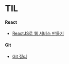 # TIL
#### React
 * [ReactJS로 웹 서비스 만들기](https://github.com/moonLIna/TIL/tree/master/React/movieApp)    
#### Git
 * [Git 정리](https://github.com/moonLIna/TIL/tree/master/git)
